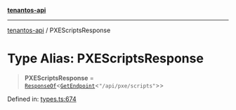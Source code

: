 [**tenantos-api**](../README.md)

***

[tenantos-api](../globals.md) / PXEScriptsResponse

# Type Alias: PXEScriptsResponse

> **PXEScriptsResponse** = [`ResponseOf`](ResponseOf.md)\<[`GetEndpoint`](GetEndpoint.md)\<`"/api/pxe/scripts"`\>\>

Defined in: [types.ts:674](https://github.com/shadmanZero/tenantos-api/blob/fe61944d7cb3ee6cc3061a8309e45287291cb501/src/types.ts#L674)

